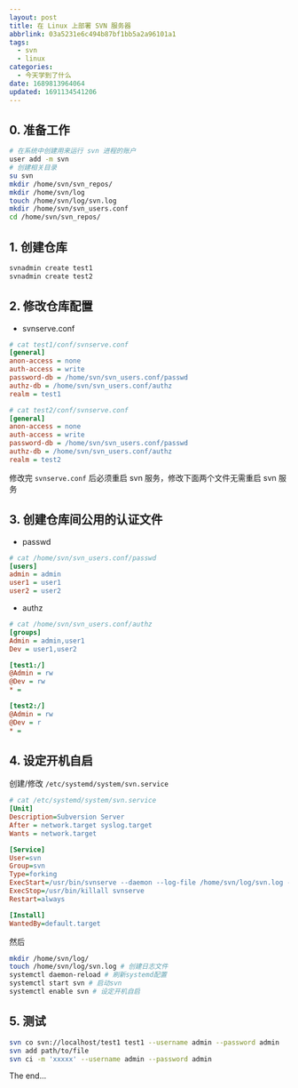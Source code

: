 ```yaml
---
layout: post
title: 在 Linux 上部署 SVN 服务器
abbrlink: 03a5231e6c494b87bf1bb5a2a96101a1
tags:
  - svn
  - linux
categories:
  - 今天学到了什么
date: 1689813964064
updated: 1691134541206
---
```

## 0. 准备工作

```bash
# 在系统中创建用来运行 svn 进程的账户
user add -m svn
# 创建相关目录
su svn
mkdir /home/svn/svn_repos/
mkdir /home/svn/log
touch /home/svn/log/svn.log
mkdir /home/svn/svn_users.conf
cd /home/svn/svn_repos/
```

## 1. 创建仓库

```bash
svnadmin create test1
svnadmin create test2
```

## 2. 修改仓库配置

* svnserve.conf

```ini
# cat test1/conf/svnserve.conf
[general]
anon-access = none
auth-access = write
password-db = /home/svn/svn_users.conf/passwd
authz-db = /home/svn/svn_users.conf/authz
realm = test1
```

```ini
# cat test2/conf/svnserve.conf
[general]
anon-access = none
auth-access = write
password-db = /home/svn/svn_users.conf/passwd
authz-db = /home/svn/svn_users.conf/authz
realm = test2
```

修改完 `svnserve.conf` 后必须重启 svn 服务，修改下面两个文件无需重启 svn 服务

## 3. 创建仓库间公用的认证文件

* passwd

```ini
# cat /home/svn/svn_users.conf/passwd
[users]
admin = admin
user1 = user1
user2 = user2
```

* authz

```ini
# cat /home/svn/svn_users.conf/authz
[groups]
Admin = admin,user1
Dev = user1,user2

[test1:/]
@Admin = rw
@Dev = rw
* =

[test2:/]
@Admin = rw
@Dev = r
* =
```

## 4. 设定开机自启

创建/修改 `/etc/systemd/system/svn.service`

```ini
# cat /etc/systemd/system/svn.service
[Unit]
Description=Subversion Server
After = network.target syslog.target
Wants = network.target

[Service]
User=svn
Group=svn
Type=forking
ExecStart=/usr/bin/svnserve --daemon --log-file /home/svn/log/svn.log --root /home/svn/svn_repos
ExecStop=/usr/bin/killall svnserve
Restart=always

[Install]
WantedBy=default.target
```

然后

```bash
mkdir /home/svn/log/
touch /home/svn/log/svn.log # 创建日志文件
systemctl daemon-reload # 刷新systemd配置
systemctl start svn # 启动svn
systemctl enable svn # 设定开机自启
```

## 5. 测试

```bash
svn co svn://localhost/test1 test1 --username admin --password admin
svn add path/to/file
svn ci -m 'xxxxx' --username admin --password admin
```

The end...
